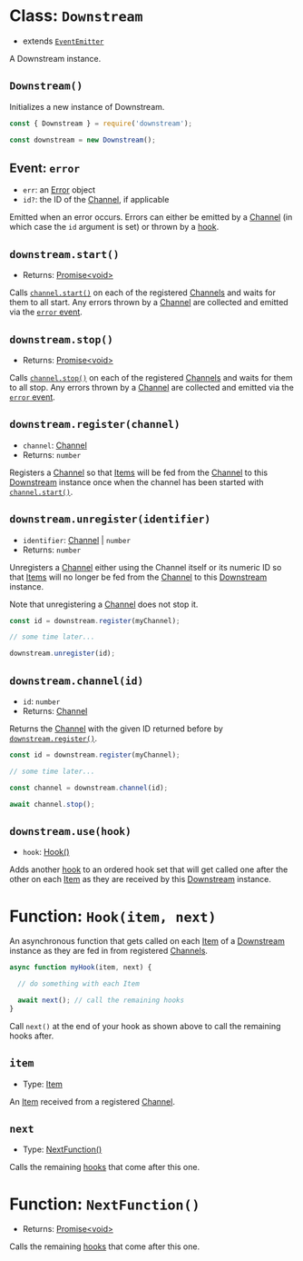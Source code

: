 # Class: `Downstream`

- extends [`EventEmitter`](https://nodejs.org/docs/latest-v12.x/api/events.html#events_class_eventemitter)

A Downstream instance.

## `Downstream()`

Initializes a new instance of Downstream.

```javascript
const { Downstream } = require('downstream');

const downstream = new Downstream();
```

## Event: `error` 

- `err`: an [Error](https://developer.mozilla.org/en-US/docs/Web/JavaScript/Reference/Global_Objects/Error) object
- `id?`: the ID of the [Channel](./channels/channel.md), if applicable

Emitted when an error occurs. Errors can either be emitted by a [Channel](./channels/channel.md) (in which case the `id` argument is set) or thrown by a [hook](#function-hookitem-next).

## `downstream.start()`
- Returns: [Promise\<void\>](https://developer.mozilla.org/en-US/docs/Web/JavaScript/Reference/Global_Objects/Promise)

Calls [`channel.start()`](./channels/channel.md#channelstart) on each of the registered [Channels](./channels/channel.md) and waits for them to all start. Any errors thrown by a [Channel](./channels/channel.md) are collected and emitted via the [`error` event](#event-error).

## `downstream.stop()`
- Returns: [Promise\<void\>](https://developer.mozilla.org/en-US/docs/Web/JavaScript/Reference/Global_Objects/Promise)

Calls [`channel.stop()`](./channels/channel.md#channelstop) on each of the registered [Channels](./channels/channel.md) and waits for them to all stop. Any errors thrown by a [Channel](./channels/channel.md) are collected and emitted via the [`error` event](#event-error).

## `downstream.register(channel)`
- `channel`: [Channel](./channels/channel.md)
- Returns: `number`

Registers a [Channel](./channels/channel.md) so that [Items](./item.md) will be fed from the [Channel](./channels/channel.md) to this [Downstream](#class-downstream) instance once when the channel has been started with [`channel.start()`](./channels/channel.md#channelstart).

## `downstream.unregister(identifier)`

- `identifier`: [Channel](./channels/channel.md) | `number`
- Returns: `number`

Unregisters a [Channel](./channels/channel.md) either using the Channel itself or its numeric ID so that [Items](./item.md) will no longer be fed from the [Channel](./channels/channel.md) to this [Downstream](#class-downstream) instance.

Note that unregistering a [Channel](./channels/channel.md) does not stop it.

```javascript
const id = downstream.register(myChannel);

// some time later...

downstream.unregister(id);
```

## `downstream.channel(id)`

- `id`: `number`
- Returns: [Channel](./channels/channel.md)

Returns the [Channel](./channels/channel.md) with the given ID returned before by [`downstream.register()`](#downstreamregisterchannel).

```javascript
const id = downstream.register(myChannel);

// some time later...

const channel = downstream.channel(id);

await channel.stop();
```

## `downstream.use(hook)`

- `hook`: [Hook()](#function-hookitem-next)

Adds another [hook](#function-hookitem-next) to an ordered hook set that will get called one after the other on each [Item](./item.md) as they are received by this [Downstream](#class-downstream) instance.

# Function: `Hook(item, next)`

An asynchronous function that gets called on each [Item](./item.md) of a [Downstream](#class-downstream) instance as they are fed in from registered [Channels](./channels/channel.md).

```javascript
async function myHook(item, next) {

  // do something with each Item

  await next(); // call the remaining hooks
}
```

Call `next()` at the end of your hook as shown above to call the remaining hooks after.

## `item`
- Type: [Item](./item.md)

An [Item](./item.md) received from a registered [Channel](./channels/channel.md).

## `next`
- Type: [NextFunction()](#function-nextfunction)

Calls the remaining [hooks](#function-hookitem-next) that come after this one.

# Function: `NextFunction()`
- Returns: [Promise\<void\>](https://developer.mozilla.org/en-US/docs/Web/JavaScript/Reference/Global_Objects/Promise)

Calls the remaining [hooks](#function-hookitem-next) that come after this one.